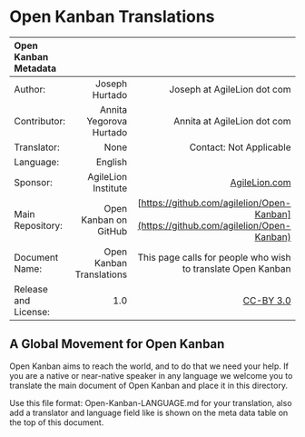 # Open Kanban Translations

| Open Kanban Metadata |||
| :------------ | -----------: | -------------------: |
| Author:     | Joseph Hurtado  | Joseph at AgileLion dot com |
| Contributor: | Annita Yegorova Hurtado | Annita at AgileLion dot com |
| Translator: | None | Contact: Not Applicable |
| Language: | English ||
| Sponsor:    | AgileLion Institute     | [AgileLion.com](http://agilelion.com) |
| Main Repository:	| Open Kanban on GitHub | [https://github.com/agilelion/Open-Kanban](https://github.com/agilelion/Open-Kanban) |
| Document Name:	| Open Kanban Translations | This page calls for people who wish to translate Open Kanban |
| Release and License:     | 1.0 |  [CC-BY 3.0](http://creativecommons.org/licenses/by/3.0/) |

## A Global Movement for Open Kanban
Open Kanban aims to reach the world, and to do that we need your help. If you are a native or near-native speaker in any language we welcome you to translate the main document of Open Kanban and place it in this directory.

Use this file format: Open-Kanban-LANGUAGE.md for your translation, also add a translator and language field like is shown on the meta data table on the top of this document.